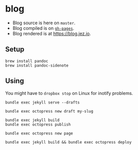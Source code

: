 # blog

- Blog source is here on `master`.
- Blog compiled is on [`gh-pages`](https://github.com/jez/blog/tree/gh-pages).
- Blog rendered is at <https://blog.jez.io>.

## Setup

```
brew install pandoc
brew install pandoc-sidenote
```

## Using

You might have to `dropbox stop` on Linux for inotify problems.

```
bundle exec jekyll serve --drafts

bundle exec octopress new draft my-slug

bundle exec jekyll build
bundle exec octopress publish

bundle exec octopress new page

bundle exec jekyll build && bundle exec octopress deploy
```

